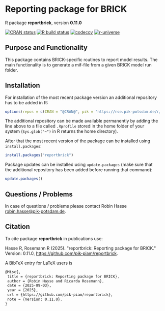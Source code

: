 # Reporting package for BRICK

R package **reportbrick**, version **0.11.0**

[![CRAN status](https://www.r-pkg.org/badges/version/reportbrick)](https://cran.r-project.org/package=reportbrick) [![R build status](https://github.com/pik-piam/reportbrick/workflows/check/badge.svg)](https://github.com/pik-piam/reportbrick/actions) [![codecov](https://codecov.io/gh/pik-piam/reportbrick/branch/master/graph/badge.svg)](https://app.codecov.io/gh/pik-piam/reportbrick) [![r-universe](https://pik-piam.r-universe.dev/badges/reportbrick)](https://pik-piam.r-universe.dev/builds)

## Purpose and Functionality

This package contains BRICK-specific routines to report model results. The main functionality is to generate a mif-file from a given BRICK model run folder.


## Installation

For installation of the most recent package version an additional repository has to be added in R:

```r
options(repos = c(CRAN = "@CRAN@", pik = "https://rse.pik-potsdam.de/r/packages"))
```
The additional repository can be made available permanently by adding the line above to a file called `.Rprofile` stored in the home folder of your system (`Sys.glob("~")` in R returns the home directory).

After that the most recent version of the package can be installed using `install.packages`:

```r 
install.packages("reportbrick")
```

Package updates can be installed using `update.packages` (make sure that the additional repository has been added before running that command):

```r 
update.packages()
```

## Questions / Problems

In case of questions / problems please contact Robin Hasse <robin.hasse@pik-potsdam.de>.

## Citation

To cite package **reportbrick** in publications use:

Hasse R, Rosemann R (2025). "reportbrick: Reporting package for BRICK." Version: 0.11.0, <https://github.com/pik-piam/reportbrick>.

A BibTeX entry for LaTeX users is

 ```latex
@Misc{,
  title = {reportbrick: Reporting package for BRICK},
  author = {Robin Hasse and Ricarda Rosemann},
  date = {2025-09-03},
  year = {2025},
  url = {https://github.com/pik-piam/reportbrick},
  note = {Version: 0.11.0},
}
```
